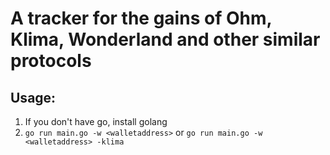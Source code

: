# A tracker for the gains of Ohm, Klima, Wonderland and other similar protocols

## Usage:
1. If you don't have go, install golang
2. `go run main.go -w <walletaddress>`  or `go run main.go -w <walletaddress> -klima`
